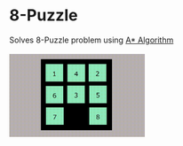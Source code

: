 # 8-Puzzle
Solves 8-Puzzle problem using <a href="https://en.wikipedia.org/wiki/A*_search_algorithm" target="_blank">A* Algorithm </a><br><br>
<img src="https://github.com/AnirbanMukherjeeXD/8-Puzzle/blob/master/8P.gif" alt="8 Puzzle Animation" height=150/>
